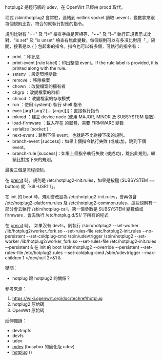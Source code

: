 hotplug2 是輕巧版的 udev，在 OpenWrt 已經由 procd 取代。

程式 /sbin/hotplug2 會常駐，連結到 netlink socket 讀取 uevent，變數拿來跟每個規則比對，符合的就執行對應的指令。


規則比對有 "==" 及 "!=" 檢查字串是否相等、"~~" 及 "!~" 執行正規表示式比對、"is set" 及 "is unset" 檢查有無此變數。每個規則可以有多項比對用「,」隔開，接著是以 { } 包起來的指令。指令也可以有多個，可執行的指令有：
* print <text>：印訊息
* print-event [rule label]：印出整個 event。If the rule label is provided, it is printed along with the rule.
* setenv <key> <value>：設定環境變數
* remove <file>：移除檔案
* chown <owner> <file>：改變檔案的擁有者
* chgrp <group> <file>：改變檔案的群組
* chmod <mode> <file>：改變檔案的存取模式
* run <command>：使用 system() 執行 shell 指令
* exec <command> [arg1 [arg2 [... [argn]]]]：直接執行指令
* mknod <filepath> <mode>：建立 device node (使用 MAJOR, MINOR 及 SUBSYSTEM 變數)
* load-firmware <firmware directory>：載入存在 <firmware directory> 的韌體，需要 FIRMWARE 變數
* serialize [socket:]：
* next-event：跳到下個 event，也就是不比對接下來的規則。
* branch-event [success]：如果上個指令執行失敗 (或成功)，跳到下個 event。
* branch-rule [success]：如果上個指令執行失敗 (或成功)，跳出此規則，繼續比對接下來的規則。

最後三個是流程控制。

在 [preinit](http://lirobo.blogspot.tw/2012/10/openwrt-preinit.html) 時，規則是 /etc/hotplug2-init.rules，如果是按鍵 (SUBSYSTEM == button) 就「kill -USR1 1」。

在 init 的 boot 時，規則會改設為 /etc/hotplug2-init.rules，會再包含 /etc/hotplug2-platform.rules 及 /etc/hotplug2-common.rules。這些規則有一部分會去執行 /sbin/hotplug-call，第一個參數是 SUBSYSTEM 變數值或 firmware，會去執行 /etc/hotplug.d/$1/ 下所有的程式

在 [preinit](http://lirobo.blogspot.tw/2012/10/openwrt-preinit.html) 時， 如果沒有 devfs，則執行
    /sbin/hotplug2 --set-worker /lib/hotplug2/worker_fork.so --set-rules-file /etc/hotplug2-init.rules --no-persistent --set-coldplug-cmd /sbin/udevtrigger
    /sbin/hotplug2 --set-worker /lib/hotplug2/worker_fork.so --set-rules-file /etc/hotplug2-init.rules --persistent &
在 init 的 boot
/sbin/hotplug2 --override --persistent --set-rules-file /etc/hotplug2.rules --set-coldplug-cmd /sbin/udevtrigger --max-children 1 >/dev/null 2>&1 &

疑問：
* hotplug 跟 hotplug2 的關係？

參考來源：
1. https://wiki.openwrt.org/doc/techref/hotplug
1. hotplug2 原始碼
1. OpenWrt 原始碼

延伸閱讀：
* devtmpfs
* devfs
* udev
* [mdev](http://lirobo.blogspot.tw/2010/04/mdev.html) (busybox 的簡化版 udev)
* [hotplug](http://lirobo.blogspot.tw/2010/04/linux-hotplug.html) ()

